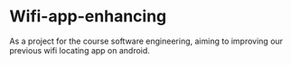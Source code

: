 Wifi-app-enhancing
==================

As a project for the course software engineering, aiming to improving our previous wifi locating app on android.
